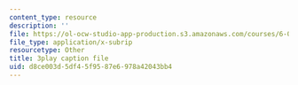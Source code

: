 ```yaml
---
content_type: resource
description: ''
file: https://ol-ocw-studio-app-production.s3.amazonaws.com/courses/6-034-artificial-intelligence-fall-2010/d8ce003d5df45f9587e6978a42043bb4_PimSbFGrwXM.vtt
file_type: application/x-subrip
resourcetype: Other
title: 3play caption file
uid: d8ce003d-5df4-5f95-87e6-978a42043bb4
---
```

